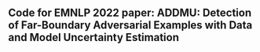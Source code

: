 ## Code for EMNLP 2022 paper: ADDMU: Detection of Far-Boundary Adversarial Examples with Data and Model Uncertainty Estimation
